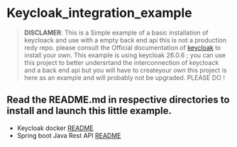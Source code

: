 # Keycloak_integration_example
> **DISCLAMER**: This is a Simple example of a basic installation of keycloack and use with a empty back end api this is not a production redy repo. please consult the Official documentation of [keycloak](https://www.keycloak.org/) to install your own. This example is using keycloak 26.0.6 ; you can use this project to better undersrtand the interconnection of keycloack and a back end api but you will have to createyour own this project is here as an example and will probably not be upgraded. PLEASE DO !

## Read the README.md in respective directories to install and launch this little example.
- Keycloak docker [README](./keycloak_docker/)
- Spring boot Java Rest API [README](./rest_api_java/)
